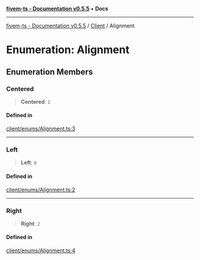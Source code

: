 [**fivem-ts - Documentation v0.5.5**](../../../README.md) • **Docs**

***

[fivem-ts - Documentation v0.5.5](../../../README.md) / [Client](../README.md) / Alignment

# Enumeration: Alignment

## Enumeration Members

### Centered

> **Centered**: `1`

#### Defined in

[client/enums/Alignment.ts:3](https://github.com/Purpose-Dev/fivem-ts/blob/main/src/client/enums/Alignment.ts#L3)

***

### Left

> **Left**: `0`

#### Defined in

[client/enums/Alignment.ts:2](https://github.com/Purpose-Dev/fivem-ts/blob/main/src/client/enums/Alignment.ts#L2)

***

### Right

> **Right**: `2`

#### Defined in

[client/enums/Alignment.ts:4](https://github.com/Purpose-Dev/fivem-ts/blob/main/src/client/enums/Alignment.ts#L4)
